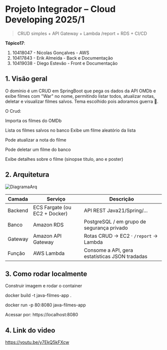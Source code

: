 # Projeto Integrador – Cloud Developing 2025/1

> CRUD simples + API Gateway + Lambda /report + RDS + CI/CD

**Tópico17**:

1. 10418047 - Nicolas Gonçalves - AWS
2. 10417843 - Erik Almeida - Back e Documentação
3. 10419038 - Diego Estevão - Front e Documentação


## 1. Visão geral
O domínio é um CRUD em SpringBoot que pega os dados da API OMDb e exibe filmes com "War" no nome, permitindo listar todos, atualizar notas, deletar e visualizar filmes salvos. Tema escolhido pois adoramos guerra 🤘.

O Crud: 

Importa os filmes do OMDb

Lista os filmes salvos no banco
Exibe um filme aleatório da lista

Pode atualizar a nota do filme

Pode deletar um filme do banco

Exibe detalhes sobre o filme (sinopse titulo, ano e poster)
## 2. Arquitetura
![DiagramaArq](https://github.com/user-attachments/assets/8f7c7510-3bfe-4d21-999b-7db589bf612c)


| Camada | Serviço | Descrição |
|--------|---------|-----------|
| Backend | ECS Fargate (ou EC2 + Docker) | API REST Java21/Spring/… |
| Banco   | Amazon RDS              | PostgreSQL / em grupo de segurança privado |
| Gateway | Amazon API Gateway      | Rotas CRUD → EC2 · `/report` → Lambda |
| Função  | AWS Lambda              | Consome a API, gera estatísticas JSON tradadas|

## 3. Como rodar localmente

Construir imagem e rodar o container

docker build -t java-filmes-app .

docker run -p 80:8080 java-filmes-app

Acessar por: https://localhost:8080

## 4. Link do video 
https://youtu.be/y7EkQ5kFXcw
